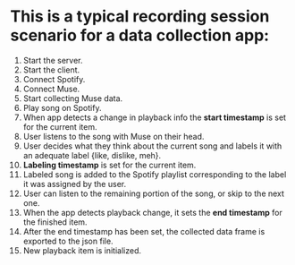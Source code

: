 # This is a typical recording session scenario for a data collection app:

1. Start the server.
2. Start the client.
3. Connect Spotify.
4. Connect Muse.
5. Start collecting Muse data.
6. Play song on Spotify.
7. When app detects a change in playback info the **start timestamp** is set for the current item.
8. User listens to the song with Muse on their head.
9. User decides what they think about the current song and labels it with an adequate label {like, dislike, meh}.
10. **Labeling timestamp** is set for the current item.
11. Labeled song is added to the Spotify playlist corresponding to the label it was assigned by the user.
12. User can listen to the remaining portion of the song, or skip to the next one.
13. When the app detects playback change, it sets the **end timestamp** for the finished item.
14. After the end timestamp has been set, the collected data frame is exported to the json file.
15. New playback item is initialized.
